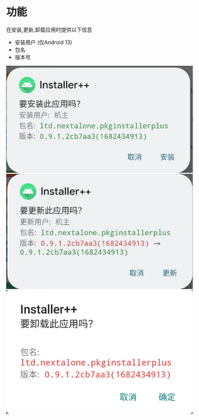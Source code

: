 # 功能

在安装,更新,卸载应用时提供以下信息

- 安装用户 (仅Android 13)
- 包名
- 版本号

![install](cn_install.png)
![update](cn_update.png)
![uninstall](cn_uninstall.png)